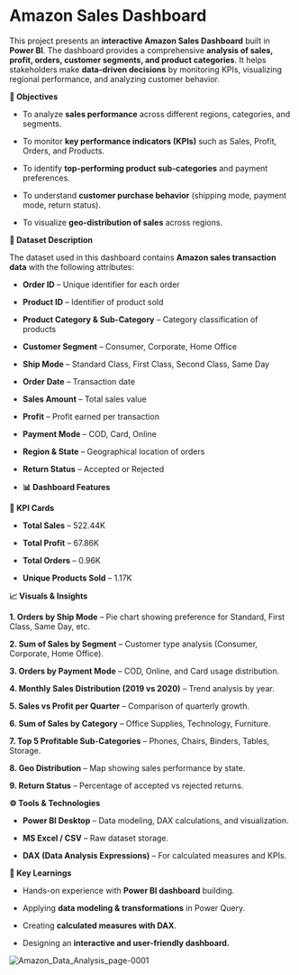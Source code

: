 # Amazon Sales Dashboard
This project presents an **interactive Amazon Sales Dashboard** built in **Power BI**. The dashboard provides a comprehensive **analysis of sales, profit, orders, customer segments, and product categories**. It helps stakeholders make **data-driven decisions** by monitoring KPIs, visualizing regional performance, and analyzing customer behavior.

**🎯 Objectives**

* To analyze **sales performance** across different regions, categories, and segments.

* To monitor **key performance indicators (KPIs)** such as Sales, Profit, Orders, and Products.

* To identify **top-performing product sub-categories** and payment preferences.

* To understand **customer purchase behavior** (shipping mode, payment mode, return status).

* To visualize **geo-distribution of sales** across regions.

**📂 Dataset Description**

The dataset used in this dashboard contains **Amazon sales transaction data** with the following attributes:

* **Order ID** – Unique identifier for each order

* **Product ID** – Identifier of product sold

* **Product Category & Sub-Category** – Category classification of products

* **Customer Segment** – Consumer, Corporate, Home Office

* **Ship Mode** – Standard Class, First Class, Second Class, Same Day

* **Order Date** – Transaction date

* **Sales Amount** – Total sales value

* **Profit** – Profit earned per transaction

* **Payment Mode** – COD, Card, Online

* **Region & State** – Geographical location of orders

* **Return Status** – Accepted or Rejected

* **📊 Dashboard Features**

**🔑 KPI Cards**

* **Total Sales** – 522.44K

* **Total Profit** – 67.86K

* **Total Orders** – 0.96K

* **Unique Products Sold** – 1.17K

**📈 Visuals & Insights**

**1. Orders by Ship Mode** – Pie chart showing preference for Standard, First Class, Same Day, etc.

**2. Sum of Sales by Segment** – Customer type analysis (Consumer, Corporate, Home Office).

**3. Orders by Payment Mode** – COD, Online, and Card usage distribution.

**4. Monthly Sales Distribution (2019 vs 2020)** – Trend analysis by year.

**5. Sales vs Profit per Quarter** – Comparison of quarterly growth.

**6. Sum of Sales by Category** – Office Supplies, Technology, Furniture.

**7. Top 5 Profitable Sub-Categories** – Phones, Chairs, Binders, Tables, Storage.

**8. Geo Distribution** – Map showing sales performance by state.

**9. Return Status** – Percentage of accepted vs rejected returns.

**⚙️ Tools & Technologies**

* **Power BI Desktop** – Data modeling, DAX calculations, and visualization.

* **MS Excel / CSV** – Raw dataset storage.

* **DAX (Data Analysis Expressions)** – For calculated measures and KPIs.

**🚀 Key Learnings**

* Hands-on experience with **Power BI dashboard** building.

* Applying **data modeling & transformations** in Power Query.

* Creating **calculated measures with DAX**.

* Designing an **interactive and user-friendly dashboard.**

![Amazon_Data_Analysis_page-0001](https://github.com/user-attachments/assets/22e792ac-5120-4d48-a2af-ec145fabdbc3)

